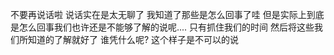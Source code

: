 不要再说话啦
说话实在是太无聊了
我知道了那些是怎么回事了哇
但是实际上到底是怎么回事我们也许还是不能够了解的说呢....
只有抓住我们的时间
然后将这些我们所知道的了解就好了
谁凭什么呢?
这个样子是不可以的说
